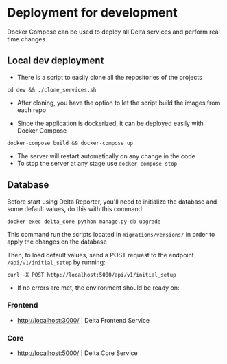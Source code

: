# Deployment for development

Docker Compose can be used to deploy all Delta services and perform real time changes

## **Local dev deployment**

* There is a script to easily clone all the repositories of the projects

`cd dev && ./clone_services.sh`

* After cloning, you have the option to let the script build the images from each repo

* Since the application is dockerized, it can be deployed easily with Docker Compose

`docker-compose build && docker-compose up`

* The server will restart automatically on any change in the code
* To stop the server at any stage use `docker-compose stop`

## **Database**

Before start using Delta Reporter, you'll need to initialize the database and some default values, do this with this command:

`docker exec delta_core python manage.py db upgrade`

 This command run the scripts located in `migrations/versions/` in order to apply the changes on the database

 Then, to load default values, send a POST request to the endpoint `/api/v1/initial_setup` by running:

 `curl -X POST http://localhost:5000/api/v1/initial_setup`

* If no errors are met, the environment should be ready on:

### **Frontend**

- [http://localhost:3000/](http://localhost:3000/) | Delta Frontend Service

### **Core**

- [http://localhost:5000/](http://localhost:5000/) | Delta Core Service
